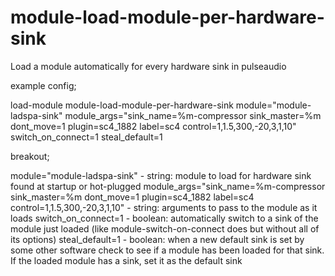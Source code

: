 # module-load-module-per-hardware-sink
Load a module automatically for every hardware sink in pulseaudio

example config;

load-module module-load-module-per-hardware-sink module="module-ladspa-sink" module_args="sink_name=%m-compressor sink_master=%m dont_move=1 plugin=sc4_1882 label=sc4 control=1,1.5,300,-20,3,1,10" switch_on_connect=1 steal_default=1

breakout;

module="module-ladspa-sink" - string: module to load for hardware sink found at startup or hot-plugged
module_args="sink_name=%m-compressor sink_master=%m dont_move=1 plugin=sc4_1882 label=sc4 control=1,1.5,300,-20,3,1,10" - string: arguments to pass to the module as it loads
switch_on_connect=1 - boolean: automatically switch to a sink of the module just loaded (like module-switch-on-connect does but without all of its options)
steal_default=1 - boolean: when a new default sink is set by some other software check to see if a module has been loaded for that sink. If the loaded module has a sink, set it as the default sink
